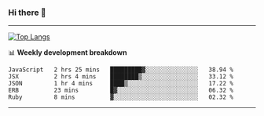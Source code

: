 ### Hi there 👋

-------
[![Top Langs](https://github-readme-stats.vercel.app/api/top-langs/?username=ashish-r)](https://github.com/anuraghazra/github-readme-stats)

📊 **Weekly development breakdown**
<!--START_SECTION:waka-->
```text
JavaScript   2 hrs 25 mins   █████████▓░░░░░░░░░░░░░░░   38.94 % 
JSX          2 hrs 4 mins    ████████▒░░░░░░░░░░░░░░░░   33.12 % 
JSON         1 hr 4 mins     ████▒░░░░░░░░░░░░░░░░░░░░   17.22 % 
ERB          23 mins         █▓░░░░░░░░░░░░░░░░░░░░░░░   06.32 % 
Ruby         8 mins          ▓░░░░░░░░░░░░░░░░░░░░░░░░   02.32 % 
```
<!--END_SECTION:waka-->
-------

<!--
**ashish-r/ashish-r** is a ✨ _special_ ✨ repository because its `README.md` (this file) appears on your GitHub profile.

Here are some ideas to get you started:

- 🔭 I’m currently working on ...
- 🌱 I’m currently learning ...
- 👯 I’m looking to collaborate on ...
- 🤔 I’m looking for help with ...
- 💬 Ask me about ...
- 📫 How to reach me: ...
- 😄 Pronouns: ...
- ⚡ Fun fact: ...
-->
